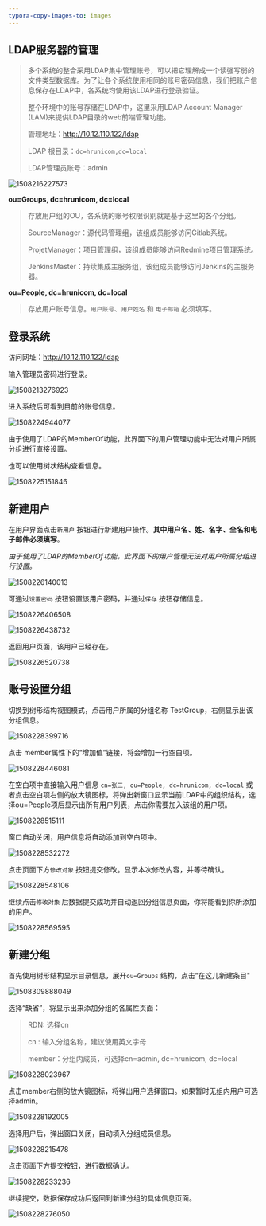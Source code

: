 ```yaml
---
typora-copy-images-to: images
---
```


## LDAP服务器的管理

> 多个系统的整合采用LDAP集中管理账号，可以把它理解成一个读强写弱的文件类型数据库。为了让各个系统使用相同的账号密码信息，我们把账户信息保存在LDAP中，各系统均使用该LDAP进行登录验证。
>
> 整个环境中的账号存储在LDAP中，这里采用LDAP Account Manager (LAM)来提供LDAP目录的web前端管理功能。
>
> 管理地址：http://10.12.110.122/ldap
>
> LDAP 根目录：`dc=hrunicom,dc=local `
>
> LDAP管理员账号：admin

![1508216227573](images/1508216227573.png)



**ou=Groups, dc=hrunicom, dc=local**

> 存放用户组的OU，各系统的账号权限识别就是基于这里的各个分组。
>
> SourceManager：源代码管理组，该组成员能够访问Gitlab系统。
>
> ProjetManager：项目管理组，该组成员能够访问Redmine项目管理系统。
>
> JenkinsMaster：持续集成主服务组，该组成员能够访问Jenkins的主服务器。



**ou=People, dc=hrunicom, dc=local**

> 存放用户账号信息。`用户账号`、`用户姓名` 和 `电子邮箱` 必须填写。





## 登录系统

访问网址：http://10.12.110.122/ldap

输入管理员密码进行登录。

![1508213276923](images/1508213276923.png)



进入系统后可看到目前的账号信息。

![1508224944077](images/1508224944077.png)



由于使用了LDAP的MemberOf功能，此界面下的用户管理功能中无法对用户所属分组进行直接设置。

也可以使用树状结构查看信息。

![1508225151846](images/1508225151846.png)



## 新建用户

在用户界面点击`新用户` 按钮进行新建用户操作。**其中用户名、姓、名字、全名和电子邮件必须填写**。

*由于使用了LDAP的MemberOf功能，此界面下的用户管理无法对用户所属分组进行设置。*

![1508226140013](images/1508226140013.png)



可通过`设置密码` 按钮设置该用户密码，并通过`保存` 按钮存储信息。

![1508226406508](images/1508226406508.png)



![1508226438732](images/1508226438732.png)



返回用户页面，该用户已经存在。

![1508226520738](images/1508226520738.png)



##  账号设置分组

切换到树形结构视图模式，点击用户所属的分组名称 TestGroup，右侧显示出该分组信息。

![1508228399716](images/1508228399716.png)



点击 member属性下的“增加值”链接，将会增加一行空白项。

![1508228446081](images/1508228446081.png)



在空白项中直接输入用户信息 `cn=张三, ou=People, dc=hrunicom, dc=local` 或者点击空白项右侧的放大镜图标，将弹出新窗口显示当前LDAP中的组织结构，选择ou=People项后显示出所有用户列表，点击你需要加入该组的用户项。

![1508228515111](images/1508228515111.png)



窗口自动关闭，用户信息将自动添加到空白项中。

![1508228532272](images/1508228532272.png)

点击页面下方`修改对象` 按钮提交修改。显示本次修改内容，并等待确认。

![1508228548106](images/1508228548106.png)



继续点击`修改对象` 后数据提交成功并自动返回分组信息页面，你将能看到你所添加的用户。

![1508228569595](images/1508228569595.png)





## 新建分组

首先使用树形结构显示目录信息，展开`ou=Groups` 结构，点击“在这儿新建条目"

![1508309888049](images/1508309888049.png)

选择“缺省”，将显示出来添加分组的各属性页面：

> RDN: 选择cn
>
> cn : 输入分组名称，建议使用英文字母
>
> member：分组内成员，可选择cn=admin, dc=hrunicom, dc=local

![1508228023967](images/1508228023967.png)

点击member右侧的放大镜图标，将弹出用户选择窗口。如果暂时无组内用户可选择admin。

![1508228192005](images/1508228192005.png)

选择用户后，弹出窗口关闭，自动填入分组成员信息。



![1508228215478](images/1508228215478.png)

点击页面下方提交按钮，进行数据确认。

![1508228233236](images/1508228233236.png)



继续提交，数据保存成功后返回到新建分组的具体信息页面。

![1508228276050](images/1508228276050.png)


